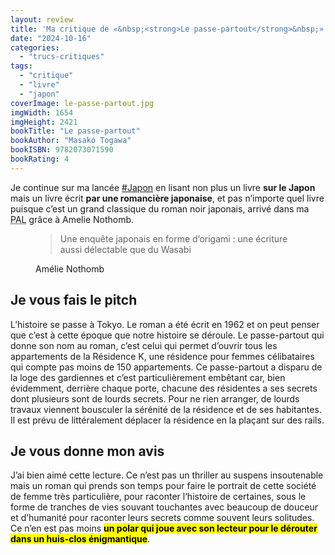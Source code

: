 ```yaml
---
layout: review
title: 'Ma critique de «&nbsp;<strong>Le passe-partout</strong>&nbsp;» de <em>Masako Togawa</em>'
date: "2024-10-16"
categories: 
  - "trucs-critiques"
tags: 
  - "critique"
  - "livre"
  - "japon"
coverImage: le-passe-partout.jpg
imgWidth: 1654
imgHeight: 2421
bookTitle: "Le passe-partout"
bookAuthor: "Masako Togawa"
bookISBN: 9782073071590    
bookRating: 4
---
```


Je continue sur ma lancée <a href="/tag/japon/">#Japon</a> en lisant non plus un livre <strong>sur le Japon</strong> mais un livre écrit <strong>par une romancière japonaise</strong>, et pas n’importe quel livre puisque c’est un grand classique du roman noir japonais, arrivé dans ma <abbr title="Pile À Lire">PAL</abbr> grâce à Amelie Nothomb.

<figure>
  <blockquote class="citation">
    <p>Une enquête japonais en forme d’origami : une écriture aussi délectable que du Wasabi</p>
  </blockquote>
  <figcaption>Amélie Nothomb</figcaption>
</figure>

<h2>Je vous fais le pitch</h2>

L’histoire se passe à Tokyo. Le roman a été écrit en 1962 et on peut penser que c’est à cette époque que notre histoire se déroule.
Le passe-partout qui donne son nom au roman, c’est celui qui permet d’ouvrir tous les appartements de la Résidence K, une résidence pour femmes célibataires qui compte pas moins de 150&nbsp;appartements. Ce passe-partout a disparu de la loge des gardiennes et c’est particulièrement embêtant car, bien évidemment, derrière chaque porte, chacune des résidentes a ses secrets dont plusieurs sont de lourds secrets. Pour ne rien arranger, de lourds travaux viennent bousculer la sérénité de la résidence et de ses habitantes. Il est prévu de littéralement déplacer la résidence en la plaçant sur des rails.

<h2>Je vous donne mon avis</h2>

J’ai bien aimé cette lecture. Ce n’est pas un <span lang="en">thriller</span> au suspens insoutenable mais un roman qui prends son temps pour faire le portrait de cette société de femme très particulière, pour raconter l‘histoire de certaines, sous le forme de tranches de vies souvant touchantes avec beaucoup de douceur et d’humanité pour raconter leurs secrets comme souvent leurs solitudes. Ce n’en est pas moins <mark><strong>un polar qui joue avec son lecteur pour le dérouter dans un huis-clos énigmantique</strong></mark>.
